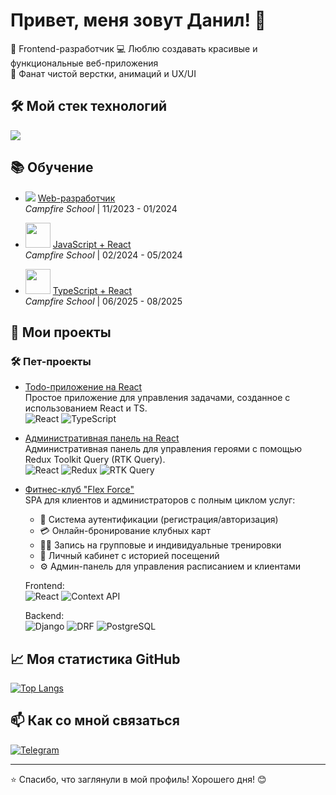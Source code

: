 # Привет, меня зовут Данил! 👋

🚀 Frontend-разработчик
💻 Люблю создавать красивые и функциональные веб-приложения  
🎨 Фанат чистой верстки, анимаций и UX/UI  

## 🛠 Мой стек технологий

<div align="left">
  <img src="https://skillicons.dev/icons?i=html,css,js,ts,react,redux,sass,git,figma,webpack,gulp,postman" />
</div>

## 📚 Обучение  

- <img src="https://img.icons8.com/color/16/000000/code.png"/> [Web-разработчик](https://campfire-school.com/courses/web-developer)  
  *Campfire School* | 11/2023 - 01/2024  

- <img src="https://skillicons.dev/icons?i=js,react" width="40"/> [JavaScript + React](https://campfire-school.com/courses/javascript-react)  
  *Campfire School* | 02/2024 - 05/2024  

- <img src="https://skillicons.dev/icons?i=ts,react" width="40"/> [TypeScript + React](https://campfire-school.com/courses/polnyy-kurs-po-typescript-react)  
  *Campfire School* | 06/2025 - 08/2025

## 🚀 Мои проекты

### 🛠 Пет-проекты
- [Todo-приложение на React](https://github.com/1Swiftkill1/Todo-list)  
  Простое приложение для управления задачами, созданное с использованием React и TS.  
  ![React](https://img.shields.io/badge/-React-61DAFB) ![TypeScript](https://img.shields.io/badge/-TypeScript-3178C6)
  
- [Административная панель на React](https://github.com/1Swiftkill1/hero_admin_panel_react-reduxjs-toolkit-RTK-Query)  
  Административная панель для управления героями с помощью Redux Toolkit Query (RTK Query).   
  ![React](https://img.shields.io/badge/-React-61DAFB) ![Redux](https://img.shields.io/badge/-Redux-764ABC?logo=redux&logoColor=white)
  ![RTK Query](https://img.shields.io/badge/-RTK_Query-764ABC?logo=redux&logoColor=white)

- [Фитнес-клуб "Flex Force"](https://github.com/1Swiftkill1/fitnesss1)  
  SPA для клиентов и администраторов с полным циклом услуг:
  - 🔐 Система аутентификации (регистрация/авторизация)
  - 💳 Онлайн-бронирование клубных карт
  - 🏋️‍♂️ Запись на групповые и индивидуальные тренировки
  - 📅 Личный кабинет с историей посещений
  - ⚙️ Админ-панель для управления расписанием и клиентами

  Frontend:  
  ![React](https://img.shields.io/badge/-React-61DAFB?logo=react&logoColor=black)
  ![Context API](https://img.shields.io/badge/-Context_API-61DAFB?logo=react&logoColor=black)

  Backend:  
  ![Django](https://img.shields.io/badge/-Django-092E20?logo=django&logoColor=white)
  ![DRF](https://img.shields.io/badge/-DRF-092E20?logo=django&logoColor=white)
  ![PostgreSQL](https://img.shields.io/badge/-PostgreSQL-4169E1?logo=postgresql&logoColor=white)


## 📈 Моя статистика GitHub

[![Top Langs](https://github-readme-stats.vercel.app/api/top-langs/?username=1Swiftkill1&layout=compact&theme=radical)](https://github.com/1Swiftkill1)


## 📫 Как со мной связаться

[![Telegram](https://img.shields.io/badge/-Telegram-26A5E4?style=flat-square&logo=telegram&logoColor=white)](https://t.me/Swiftkill)  

---

⭐️ Спасибо, что заглянули в мой профиль! Хорошего дня! 😊

